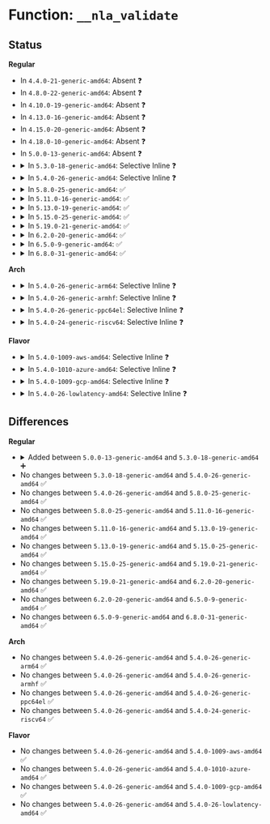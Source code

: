 # Function: <code>__nla_validate</code>

## Status
<b>Regular</b>
<ul>
<li>
In <code>4.4.0-21-generic-amd64</code>: Absent ❓
</li>
<li>
In <code>4.8.0-22-generic-amd64</code>: Absent ❓
</li>
<li>
In <code>4.10.0-19-generic-amd64</code>: Absent ❓
</li>
<li>
In <code>4.13.0-16-generic-amd64</code>: Absent ❓
</li>
<li>
In <code>4.15.0-20-generic-amd64</code>: Absent ❓
</li>
<li>
In <code>4.18.0-10-generic-amd64</code>: Absent ❓
</li>
<li>
In <code>5.0.0-13-generic-amd64</code>: Absent ❓
</li>
<li>
<details>
<summary>In <code>5.3.0-18-generic-amd64</code>: Selective Inline ❓</summary>

```c
int __nla_validate(const struct nlattr * head, int len, int maxtype, const struct nla_policy * policy, unsigned int validate, struct netlink_ext_ack * extack)
```

```json
{
  "name": "__nla_validate",
  "collision_type": "Unique Global",
  "inline_type": "Selective",
  "funcs": [
    {
      "addr": 18446744071584302257,
      "name": "__nla_validate",
      "external": true,
      "loc": "lib/nlattr.c:419",
      "file": "lib/nlattr.c",
      "inline": "not declared, inlined",
      "caller_inline": [
        "lib/nlattr.c:validate_nla"
      ],
      "caller_func": [
        "kernel/taskstats.c:taskstats_pre_doit",
        "lib/nlattr.c:validate_nla",
        "net/netlink/genetlink.c:genl_family_rcv_msg",
        "net/ipv4/fib_frontend.c:rtm_to_fib_config",
        "net/ipv4/ipmr.c:ipmr_rtm_route",
        "net/netlabel/netlabel_cipso_v4.c:netlbl_cipsov4_add_std",
        "net/netlabel/netlabel_cipso_v4.c:netlbl_cipsov4_add_std",
        "net/netlabel/netlabel_cipso_v4.c:netlbl_cipsov4_add_std",
        "net/netlabel/netlabel_cipso_v4.c:netlbl_cipsov4_add_std"
      ]
    }
  ],
  "symbols": [
    {
      "addr": 18446744071584303536,
      "name": "__nla_validate",
      "section": ".text",
      "bind": "STB_GLOBAL",
      "size": 13
    }
  ]
}
```
</details>
</li>
<li>
<details>
<summary>In <code>5.4.0-26-generic-amd64</code>: Selective Inline ❓</summary>

```c
int __nla_validate(const struct nlattr * head, int len, int maxtype, const struct nla_policy * policy, unsigned int validate, struct netlink_ext_ack * extack)
```

```json
{
  "name": "__nla_validate",
  "collision_type": "Unique Global",
  "inline_type": "Selective",
  "funcs": [
    {
      "addr": 18446744071584437049,
      "name": "__nla_validate",
      "external": true,
      "loc": "lib/nlattr.c:419",
      "file": "lib/nlattr.c",
      "inline": "not declared, inlined",
      "caller_inline": [
        "lib/nlattr.c:validate_nla"
      ],
      "caller_func": [
        "kernel/taskstats.c:taskstats_pre_doit",
        "lib/nlattr.c:validate_nla",
        "net/netlink/genetlink.c:genl_family_rcv_msg",
        "net/ipv4/fib_frontend.c:rtm_to_fib_config",
        "net/ipv4/ipmr.c:ipmr_rtm_route",
        "net/netlabel/netlabel_cipso_v4.c:netlbl_cipsov4_add_std",
        "net/netlabel/netlabel_cipso_v4.c:netlbl_cipsov4_add_std",
        "net/netlabel/netlabel_cipso_v4.c:netlbl_cipsov4_add_std",
        "net/netlabel/netlabel_cipso_v4.c:netlbl_cipsov4_add_std"
      ]
    }
  ],
  "symbols": [
    {
      "addr": 18446744071584438240,
      "name": "__nla_validate",
      "section": ".text",
      "bind": "STB_GLOBAL",
      "size": 13
    }
  ]
}
```
</details>
</li>
<li>
<details>
<summary>In <code>5.8.0-25-generic-amd64</code>: ✅</summary>

```c
int __nla_validate(const struct nlattr * head, int len, int maxtype, const struct nla_policy * policy, unsigned int validate, struct netlink_ext_ack * extack)
```

```json
{
  "name": "__nla_validate",
  "collision_type": "Unique Global",
  "inline_type": "No",
  "funcs": [
    {
      "addr": 18446744071585002368,
      "name": "__nla_validate",
      "external": true,
      "loc": "lib/nlattr.c:571",
      "file": "lib/nlattr.c",
      "inline": "seen, unknown",
      "caller_inline": [],
      "caller_func": [
        "kernel/taskstats.c:taskstats_pre_doit",
        "net/ethtool/strset.c:strset_parse_request",
        "net/ipv4/fib_frontend.c:rtm_to_fib_config",
        "net/netlabel/netlabel_cipso_v4.c:netlbl_cipsov4_add_std",
        "net/netlabel/netlabel_cipso_v4.c:netlbl_cipsov4_add_std",
        "net/netlabel/netlabel_cipso_v4.c:netlbl_cipsov4_add_std",
        "net/netlabel/netlabel_cipso_v4.c:netlbl_cipsov4_add_std",
        "net/netlabel/netlabel_cipso_v4.c:netlbl_cipsov4_add_common"
      ]
    }
  ],
  "symbols": [
    {
      "addr": 18446744071585002368,
      "name": "__nla_validate",
      "section": ".text",
      "bind": "STB_GLOBAL",
      "size": 15
    }
  ]
}
```
</details>
</li>
<li>
<details>
<summary>In <code>5.11.0-16-generic-amd64</code>: ✅</summary>

```c
int __nla_validate(const struct nlattr * head, int len, int maxtype, const struct nla_policy * policy, unsigned int validate, struct netlink_ext_ack * extack)
```

```json
{
  "name": "__nla_validate",
  "collision_type": "Unique Global",
  "inline_type": "No",
  "funcs": [
    {
      "addr": 18446744071585123216,
      "name": "__nla_validate",
      "external": true,
      "loc": "lib/nlattr.c:626",
      "file": "lib/nlattr.c",
      "inline": "seen, unknown",
      "caller_inline": [],
      "caller_func": [
        "net/ethtool/strset.c:strset_parse_request",
        "net/ipv4/fib_frontend.c:rtm_to_fib_config",
        "net/netlabel/netlabel_cipso_v4.c:netlbl_cipsov4_add_std",
        "net/netlabel/netlabel_cipso_v4.c:netlbl_cipsov4_add_std",
        "net/netlabel/netlabel_cipso_v4.c:netlbl_cipsov4_add_std",
        "net/netlabel/netlabel_cipso_v4.c:netlbl_cipsov4_add_std",
        "net/netlabel/netlabel_cipso_v4.c:netlbl_cipsov4_add_common"
      ]
    }
  ],
  "symbols": [
    {
      "addr": 18446744071585123216,
      "name": "__nla_validate",
      "section": ".text",
      "bind": "STB_GLOBAL",
      "size": 15
    }
  ]
}
```
</details>
</li>
<li>
<details>
<summary>In <code>5.13.0-19-generic-amd64</code>: ✅</summary>

```c
int __nla_validate(const struct nlattr * head, int len, int maxtype, const struct nla_policy * policy, unsigned int validate, struct netlink_ext_ack * extack)
```

```json
{
  "name": "__nla_validate",
  "collision_type": "Unique Global",
  "inline_type": "No",
  "funcs": [
    {
      "addr": 18446744071585003776,
      "name": "__nla_validate",
      "external": true,
      "loc": "lib/nlattr.c:626",
      "file": "lib/nlattr.c",
      "inline": "seen, unknown",
      "caller_inline": [],
      "caller_func": [
        "net/ethtool/strset.c:strset_parse_request",
        "net/ipv4/fib_frontend.c:rtm_to_fib_config",
        "net/netlabel/netlabel_cipso_v4.c:netlbl_cipsov4_add_std",
        "net/netlabel/netlabel_cipso_v4.c:netlbl_cipsov4_add_std",
        "net/netlabel/netlabel_cipso_v4.c:netlbl_cipsov4_add_std",
        "net/netlabel/netlabel_cipso_v4.c:netlbl_cipsov4_add_std",
        "net/netlabel/netlabel_cipso_v4.c:netlbl_cipsov4_add_common"
      ]
    }
  ],
  "symbols": [
    {
      "addr": 18446744071585003776,
      "name": "__nla_validate",
      "section": ".text",
      "bind": "STB_GLOBAL",
      "size": 15
    }
  ]
}
```
</details>
</li>
<li>
<details>
<summary>In <code>5.15.0-25-generic-amd64</code>: ✅</summary>

```c
int __nla_validate(const struct nlattr * head, int len, int maxtype, const struct nla_policy * policy, unsigned int validate, struct netlink_ext_ack * extack)
```

```json
{
  "name": "__nla_validate",
  "collision_type": "Unique Global",
  "inline_type": "No",
  "funcs": [
    {
      "addr": 18446744071585445184,
      "name": "__nla_validate",
      "external": true,
      "loc": "lib/nlattr.c:626",
      "file": "lib/nlattr.c",
      "inline": "seen, unknown",
      "caller_inline": [],
      "caller_func": [
        "net/ethtool/strset.c:strset_parse_request",
        "net/ipv4/fib_frontend.c:rtm_to_fib_config",
        "net/netlabel/netlabel_cipso_v4.c:netlbl_cipsov4_add_std",
        "net/netlabel/netlabel_cipso_v4.c:netlbl_cipsov4_add_std",
        "net/netlabel/netlabel_cipso_v4.c:netlbl_cipsov4_add_std",
        "net/netlabel/netlabel_cipso_v4.c:netlbl_cipsov4_add_std",
        "net/netlabel/netlabel_cipso_v4.c:netlbl_cipsov4_add_common"
      ]
    }
  ],
  "symbols": [
    {
      "addr": 18446744071585445184,
      "name": "__nla_validate",
      "section": ".text",
      "bind": "STB_GLOBAL",
      "size": 15
    }
  ]
}
```
</details>
</li>
<li>
<details>
<summary>In <code>5.19.0-21-generic-amd64</code>: ✅</summary>

```c
int __nla_validate(const struct nlattr * head, int len, int maxtype, const struct nla_policy * policy, unsigned int validate, struct netlink_ext_ack * extack)
```

```json
{
  "name": "__nla_validate",
  "collision_type": "Unique Global",
  "inline_type": "No",
  "funcs": [
    {
      "addr": 18446744071586586480,
      "name": "__nla_validate",
      "external": true,
      "loc": "lib/nlattr.c:626",
      "file": "lib/nlattr.c",
      "inline": "seen, unknown",
      "caller_inline": [],
      "caller_func": [
        "net/ethtool/strset.c:strset_parse_request",
        "net/ipv4/fib_frontend.c:rtm_to_fib_config",
        "net/netlabel/netlabel_cipso_v4.c:netlbl_cipsov4_add_std",
        "net/netlabel/netlabel_cipso_v4.c:netlbl_cipsov4_add_std",
        "net/netlabel/netlabel_cipso_v4.c:netlbl_cipsov4_add_std",
        "net/netlabel/netlabel_cipso_v4.c:netlbl_cipsov4_add_std",
        "net/netlabel/netlabel_cipso_v4.c:netlbl_cipsov4_add_common"
      ]
    }
  ],
  "symbols": [
    {
      "addr": 18446744071586586480,
      "name": "__nla_validate",
      "section": ".text",
      "bind": "STB_GLOBAL",
      "size": 33
    }
  ]
}
```
</details>
</li>
<li>
<details>
<summary>In <code>6.2.0-20-generic-amd64</code>: ✅</summary>

```c
int __nla_validate(const struct nlattr * head, int len, int maxtype, const struct nla_policy * policy, unsigned int validate, struct netlink_ext_ack * extack)
```

```json
{
  "name": "__nla_validate",
  "collision_type": "Unique Global",
  "inline_type": "No",
  "funcs": [
    {
      "addr": 18446744071587826992,
      "name": "__nla_validate",
      "external": true,
      "loc": "lib/nlattr.c:641",
      "file": "lib/nlattr.c",
      "inline": "seen, unknown",
      "caller_inline": [],
      "caller_func": [
        "net/ethtool/strset.c:strset_parse_request",
        "net/ipv4/fib_frontend.c:rtm_to_fib_config",
        "net/netlabel/netlabel_cipso_v4.c:netlbl_cipsov4_add_std",
        "net/netlabel/netlabel_cipso_v4.c:netlbl_cipsov4_add_std",
        "net/netlabel/netlabel_cipso_v4.c:netlbl_cipsov4_add_std",
        "net/netlabel/netlabel_cipso_v4.c:netlbl_cipsov4_add_std",
        "net/netlabel/netlabel_cipso_v4.c:netlbl_cipsov4_add_common"
      ]
    }
  ],
  "symbols": [
    {
      "addr": 18446744071587826992,
      "name": "__nla_validate",
      "section": ".text",
      "bind": "STB_GLOBAL",
      "size": 33
    }
  ]
}
```
</details>
</li>
<li>
<details>
<summary>In <code>6.5.0-9-generic-amd64</code>: ✅</summary>

```c
int __nla_validate(const struct nlattr * head, int len, int maxtype, const struct nla_policy * policy, unsigned int validate, struct netlink_ext_ack * extack)
```

```json
{
  "name": "__nla_validate",
  "collision_type": "Unique Global",
  "inline_type": "No",
  "funcs": [
    {
      "addr": 18446744071588098352,
      "name": "__nla_validate",
      "external": true,
      "loc": "lib/nlattr.c:641",
      "file": "lib/nlattr.c",
      "inline": "seen, unknown",
      "caller_inline": [],
      "caller_func": [
        "net/ethtool/strset.c:strset_parse_request",
        "net/ipv4/fib_frontend.c:rtm_to_fib_config",
        "net/netlabel/netlabel_cipso_v4.c:netlbl_cipsov4_add_std",
        "net/netlabel/netlabel_cipso_v4.c:netlbl_cipsov4_add_std",
        "net/netlabel/netlabel_cipso_v4.c:netlbl_cipsov4_add_std",
        "net/netlabel/netlabel_cipso_v4.c:netlbl_cipsov4_add_std",
        "net/netlabel/netlabel_cipso_v4.c:netlbl_cipsov4_add_common"
      ]
    }
  ],
  "symbols": [
    {
      "addr": 18446744071588098352,
      "name": "__nla_validate",
      "section": ".text",
      "bind": "STB_GLOBAL",
      "size": 33
    }
  ]
}
```
</details>
</li>
<li>
<details>
<summary>In <code>6.8.0-31-generic-amd64</code>: ✅</summary>

```c
int __nla_validate(const struct nlattr * head, int len, int maxtype, const struct nla_policy * policy, unsigned int validate, struct netlink_ext_ack * extack)
```

```json
{
  "name": "__nla_validate",
  "collision_type": "Unique Global",
  "inline_type": "No",
  "funcs": [
    {
      "addr": 18446744071588434448,
      "name": "__nla_validate",
      "external": true,
      "loc": "lib/nlattr.c:673",
      "file": "lib/nlattr.c",
      "inline": "seen, unknown",
      "caller_inline": [],
      "caller_func": [
        "net/ethtool/strset.c:strset_parse_request",
        "net/ipv4/fib_frontend.c:rtm_to_fib_config",
        "net/netlabel/netlabel_cipso_v4.c:netlbl_cipsov4_add_std",
        "net/netlabel/netlabel_cipso_v4.c:netlbl_cipsov4_add_std",
        "net/netlabel/netlabel_cipso_v4.c:netlbl_cipsov4_add_std",
        "net/netlabel/netlabel_cipso_v4.c:netlbl_cipsov4_add_std",
        "net/netlabel/netlabel_cipso_v4.c:netlbl_cipsov4_add_common"
      ]
    }
  ],
  "symbols": [
    {
      "addr": 18446744071588434448,
      "name": "__nla_validate",
      "section": ".text",
      "bind": "STB_GLOBAL",
      "size": 33
    }
  ]
}
```
</details>
</li>
</ul>
<b>Arch</b>
<ul>
<li>
<details>
<summary>In <code>5.4.0-26-generic-arm64</code>: Selective Inline ❓</summary>

```c
int __nla_validate(const struct nlattr * head, int len, int maxtype, const struct nla_policy * policy, unsigned int validate, struct netlink_ext_ack * extack)
```

```json
{
  "name": "__nla_validate",
  "collision_type": "Unique Global",
  "inline_type": "Selective",
  "funcs": [
    {
      "addr": 18446603336496322324,
      "name": "__nla_validate",
      "external": true,
      "loc": "lib/nlattr.c:419",
      "file": "lib/nlattr.c",
      "inline": "not declared, inlined",
      "caller_inline": [
        "lib/nlattr.c:validate_nla"
      ],
      "caller_func": [
        "kernel/taskstats.c:taskstats_pre_doit",
        "lib/nlattr.c:validate_nla",
        "net/netlink/genetlink.c:genl_family_rcv_msg",
        "net/ipv4/fib_frontend.c:rtm_to_fib_config",
        "net/ipv4/ipmr.c:ipmr_rtm_route",
        "net/netlabel/netlabel_cipso_v4.c:netlbl_cipsov4_add_std",
        "net/netlabel/netlabel_cipso_v4.c:netlbl_cipsov4_add_std",
        "net/netlabel/netlabel_cipso_v4.c:netlbl_cipsov4_add_std",
        "net/netlabel/netlabel_cipso_v4.c:netlbl_cipsov4_add_std"
      ]
    }
  ],
  "symbols": [
    {
      "addr": 18446603336496323584,
      "name": "__nla_validate",
      "section": ".text",
      "bind": "STB_GLOBAL",
      "size": 24
    }
  ]
}
```
</details>
</li>
<li>
<details>
<summary>In <code>5.4.0-26-generic-armhf</code>: Selective Inline ❓</summary>

```c
int __nla_validate(const struct nlattr * head, int len, int maxtype, const struct nla_policy * policy, unsigned int validate, struct netlink_ext_ack * extack)
```

```json
{
  "name": "__nla_validate",
  "collision_type": "Unique Global",
  "inline_type": "Selective",
  "funcs": [
    {
      "addr": 3229657184,
      "name": "__nla_validate",
      "external": true,
      "loc": "lib/nlattr.c:419",
      "file": "lib/nlattr.c",
      "inline": "not declared, inlined",
      "caller_inline": [
        "lib/nlattr.c:validate_nla"
      ],
      "caller_func": [
        "kernel/taskstats.c:taskstats_pre_doit",
        "lib/nlattr.c:validate_nla",
        "net/netlink/genetlink.c:genl_family_rcv_msg",
        "net/ipv4/fib_frontend.c:rtm_to_fib_config",
        "net/ipv4/ipmr.c:ipmr_rtm_route",
        "net/netlabel/netlabel_cipso_v4.c:netlbl_cipsov4_add_std",
        "net/netlabel/netlabel_cipso_v4.c:netlbl_cipsov4_add_std",
        "net/netlabel/netlabel_cipso_v4.c:netlbl_cipsov4_add_std",
        "net/netlabel/netlabel_cipso_v4.c:netlbl_cipsov4_add_std",
        "net/netlabel/netlabel_cipso_v4.c:netlbl_cipsov4_add_common"
      ]
    }
  ],
  "symbols": [
    {
      "addr": 3229658324,
      "name": "__nla_validate",
      "section": ".text",
      "bind": "STB_GLOBAL",
      "size": 52
    }
  ]
}
```
</details>
</li>
<li>
<details>
<summary>In <code>5.4.0-26-generic-ppc64el</code>: Selective Inline ❓</summary>

```c
int __nla_validate(const struct nlattr * head, int len, int maxtype, const struct nla_policy * policy, unsigned int validate, struct netlink_ext_ack * extack)
```

```json
{
  "name": "__nla_validate",
  "collision_type": "Unique Global",
  "inline_type": "Selective",
  "funcs": [
    {
      "addr": 13835058055290640536,
      "name": "__nla_validate",
      "external": true,
      "loc": "lib/nlattr.c:419",
      "file": "lib/nlattr.c",
      "inline": "not declared, inlined",
      "caller_inline": [
        "lib/nlattr.c:validate_nla"
      ],
      "caller_func": [
        "kernel/taskstats.c:taskstats_pre_doit",
        "lib/nlattr.c:validate_nla",
        "net/netlink/genetlink.c:genl_family_rcv_msg",
        "net/ipv4/fib_frontend.c:rtm_to_fib_config",
        "net/ipv4/ipmr.c:ipmr_rtm_route",
        "net/netlabel/netlabel_cipso_v4.c:netlbl_cipsov4_add_std",
        "net/netlabel/netlabel_cipso_v4.c:netlbl_cipsov4_add_std",
        "net/netlabel/netlabel_cipso_v4.c:netlbl_cipsov4_add_std",
        "net/netlabel/netlabel_cipso_v4.c:netlbl_cipsov4_add_std"
      ]
    }
  ],
  "symbols": [
    {
      "addr": 13835058055290641888,
      "name": "__nla_validate",
      "section": ".text",
      "bind": "STB_GLOBAL",
      "size": 16
    }
  ]
}
```
</details>
</li>
<li>
<details>
<summary>In <code>5.4.0-24-generic-riscv64</code>: Selective Inline ❓</summary>

```c
int __nla_validate(const struct nlattr * head, int len, int maxtype, const struct nla_policy * policy, unsigned int validate, struct netlink_ext_ack * extack)
```

```json
{
  "name": "__nla_validate",
  "collision_type": "Unique Global",
  "inline_type": "Selective",
  "funcs": [
    {
      "addr": 18446743936275374776,
      "name": "__nla_validate",
      "external": true,
      "loc": "lib/nlattr.c:419",
      "file": "lib/nlattr.c",
      "inline": "not declared, inlined",
      "caller_inline": [
        "lib/nlattr.c:validate_nla"
      ],
      "caller_func": [
        "kernel/taskstats.c:taskstats_pre_doit",
        "lib/nlattr.c:validate_nla",
        "net/netlink/genetlink.c:genl_family_rcv_msg",
        "net/ipv4/fib_frontend.c:rtm_to_fib_config",
        "net/ipv4/ipmr.c:ipmr_rtm_route",
        "net/netlabel/netlabel_cipso_v4.c:netlbl_cipsov4_add_std",
        "net/netlabel/netlabel_cipso_v4.c:netlbl_cipsov4_add_std",
        "net/netlabel/netlabel_cipso_v4.c:netlbl_cipsov4_add_std",
        "net/netlabel/netlabel_cipso_v4.c:netlbl_cipsov4_add_std"
      ]
    }
  ],
  "symbols": [
    {
      "addr": 18446743936275375362,
      "name": "__nla_validate",
      "section": ".text",
      "bind": "STB_GLOBAL",
      "size": 26
    }
  ]
}
```
</details>
</li>
</ul>
<b>Flavor</b>
<ul>
<li>
<details>
<summary>In <code>5.4.0-1009-aws-amd64</code>: Selective Inline ❓</summary>

```c
int __nla_validate(const struct nlattr * head, int len, int maxtype, const struct nla_policy * policy, unsigned int validate, struct netlink_ext_ack * extack)
```

```json
{
  "name": "__nla_validate",
  "collision_type": "Unique Global",
  "inline_type": "Selective",
  "funcs": [
    {
      "addr": 18446744071584405785,
      "name": "__nla_validate",
      "external": true,
      "loc": "lib/nlattr.c:419",
      "file": "lib/nlattr.c",
      "inline": "not declared, inlined",
      "caller_inline": [
        "lib/nlattr.c:validate_nla"
      ],
      "caller_func": [
        "kernel/taskstats.c:taskstats_pre_doit",
        "lib/nlattr.c:validate_nla",
        "net/netlink/genetlink.c:genl_family_rcv_msg",
        "net/ipv4/fib_frontend.c:rtm_to_fib_config",
        "net/ipv4/ipmr.c:ipmr_rtm_route",
        "net/netlabel/netlabel_cipso_v4.c:netlbl_cipsov4_add_std",
        "net/netlabel/netlabel_cipso_v4.c:netlbl_cipsov4_add_std",
        "net/netlabel/netlabel_cipso_v4.c:netlbl_cipsov4_add_std",
        "net/netlabel/netlabel_cipso_v4.c:netlbl_cipsov4_add_std"
      ]
    }
  ],
  "symbols": [
    {
      "addr": 18446744071584406976,
      "name": "__nla_validate",
      "section": ".text",
      "bind": "STB_GLOBAL",
      "size": 13
    }
  ]
}
```
</details>
</li>
<li>
<details>
<summary>In <code>5.4.0-1010-azure-amd64</code>: Selective Inline ❓</summary>

```c
int __nla_validate(const struct nlattr * head, int len, int maxtype, const struct nla_policy * policy, unsigned int validate, struct netlink_ext_ack * extack)
```

```json
{
  "name": "__nla_validate",
  "collision_type": "Unique Global",
  "inline_type": "Selective",
  "funcs": [
    {
      "addr": 18446744071584340985,
      "name": "__nla_validate",
      "external": true,
      "loc": "lib/nlattr.c:419",
      "file": "lib/nlattr.c",
      "inline": "not declared, inlined",
      "caller_inline": [
        "lib/nlattr.c:validate_nla"
      ],
      "caller_func": [
        "kernel/taskstats.c:taskstats_pre_doit",
        "lib/nlattr.c:validate_nla",
        "net/netlink/genetlink.c:genl_family_rcv_msg",
        "net/ipv4/fib_frontend.c:rtm_to_fib_config",
        "net/ipv4/ipmr.c:ipmr_rtm_route",
        "net/netlabel/netlabel_cipso_v4.c:netlbl_cipsov4_add_std",
        "net/netlabel/netlabel_cipso_v4.c:netlbl_cipsov4_add_std",
        "net/netlabel/netlabel_cipso_v4.c:netlbl_cipsov4_add_std",
        "net/netlabel/netlabel_cipso_v4.c:netlbl_cipsov4_add_std"
      ]
    }
  ],
  "symbols": [
    {
      "addr": 18446744071584342176,
      "name": "__nla_validate",
      "section": ".text",
      "bind": "STB_GLOBAL",
      "size": 13
    }
  ]
}
```
</details>
</li>
<li>
<details>
<summary>In <code>5.4.0-1009-gcp-amd64</code>: Selective Inline ❓</summary>

```c
int __nla_validate(const struct nlattr * head, int len, int maxtype, const struct nla_policy * policy, unsigned int validate, struct netlink_ext_ack * extack)
```

```json
{
  "name": "__nla_validate",
  "collision_type": "Unique Global",
  "inline_type": "Selective",
  "funcs": [
    {
      "addr": 18446744071584388697,
      "name": "__nla_validate",
      "external": true,
      "loc": "lib/nlattr.c:419",
      "file": "lib/nlattr.c",
      "inline": "not declared, inlined",
      "caller_inline": [
        "lib/nlattr.c:validate_nla"
      ],
      "caller_func": [
        "kernel/taskstats.c:taskstats_pre_doit",
        "lib/nlattr.c:validate_nla",
        "net/netlink/genetlink.c:genl_family_rcv_msg",
        "net/netfilter/nf_conntrack_netlink.c:ctnetlink_parse_tuple",
        "net/netfilter/nf_conntrack_netlink.c:ctnetlink_parse_tuple_proto",
        "net/ipv4/fib_frontend.c:rtm_to_fib_config",
        "net/ipv4/ipmr.c:ipmr_rtm_route",
        "net/netlabel/netlabel_cipso_v4.c:netlbl_cipsov4_add_std",
        "net/netlabel/netlabel_cipso_v4.c:netlbl_cipsov4_add_std",
        "net/netlabel/netlabel_cipso_v4.c:netlbl_cipsov4_add_std",
        "net/netlabel/netlabel_cipso_v4.c:netlbl_cipsov4_add_std"
      ]
    }
  ],
  "symbols": [
    {
      "addr": 18446744071584389888,
      "name": "__nla_validate",
      "section": ".text",
      "bind": "STB_GLOBAL",
      "size": 13
    }
  ]
}
```
</details>
</li>
<li>
<details>
<summary>In <code>5.4.0-26-lowlatency-amd64</code>: Selective Inline ❓</summary>

```c
int __nla_validate(const struct nlattr * head, int len, int maxtype, const struct nla_policy * policy, unsigned int validate, struct netlink_ext_ack * extack)
```

```json
{
  "name": "__nla_validate",
  "collision_type": "Unique Global",
  "inline_type": "Selective",
  "funcs": [
    {
      "addr": 18446744071584494761,
      "name": "__nla_validate",
      "external": true,
      "loc": "lib/nlattr.c:419",
      "file": "lib/nlattr.c",
      "inline": "not declared, inlined",
      "caller_inline": [
        "lib/nlattr.c:validate_nla"
      ],
      "caller_func": [
        "kernel/taskstats.c:taskstats_pre_doit",
        "lib/nlattr.c:validate_nla",
        "net/netlink/genetlink.c:genl_family_rcv_msg",
        "net/ipv4/fib_frontend.c:rtm_to_fib_config",
        "net/ipv4/ipmr.c:ipmr_rtm_route",
        "net/netlabel/netlabel_cipso_v4.c:netlbl_cipsov4_add_std",
        "net/netlabel/netlabel_cipso_v4.c:netlbl_cipsov4_add_std",
        "net/netlabel/netlabel_cipso_v4.c:netlbl_cipsov4_add_std",
        "net/netlabel/netlabel_cipso_v4.c:netlbl_cipsov4_add_std"
      ]
    }
  ],
  "symbols": [
    {
      "addr": 18446744071584495952,
      "name": "__nla_validate",
      "section": ".text",
      "bind": "STB_GLOBAL",
      "size": 13
    }
  ]
}
```
</details>
</li>
</ul>

## Differences
<b>Regular</b>
<ul>
<li>
<details>
<summary>Added between <code>5.0.0-13-generic-amd64</code> and <code>5.3.0-18-generic-amd64</code> ➕</summary>

```c
int __nla_validate(const struct nlattr * head, int len, int maxtype, const struct nla_policy * policy, unsigned int validate, struct netlink_ext_ack * extack)
```
</details>
</li>
<li>
No changes between <code>5.3.0-18-generic-amd64</code> and <code>5.4.0-26-generic-amd64</code> ✅
</li>
<li>
No changes between <code>5.4.0-26-generic-amd64</code> and <code>5.8.0-25-generic-amd64</code> ✅
</li>
<li>
No changes between <code>5.8.0-25-generic-amd64</code> and <code>5.11.0-16-generic-amd64</code> ✅
</li>
<li>
No changes between <code>5.11.0-16-generic-amd64</code> and <code>5.13.0-19-generic-amd64</code> ✅
</li>
<li>
No changes between <code>5.13.0-19-generic-amd64</code> and <code>5.15.0-25-generic-amd64</code> ✅
</li>
<li>
No changes between <code>5.15.0-25-generic-amd64</code> and <code>5.19.0-21-generic-amd64</code> ✅
</li>
<li>
No changes between <code>5.19.0-21-generic-amd64</code> and <code>6.2.0-20-generic-amd64</code> ✅
</li>
<li>
No changes between <code>6.2.0-20-generic-amd64</code> and <code>6.5.0-9-generic-amd64</code> ✅
</li>
<li>
No changes between <code>6.5.0-9-generic-amd64</code> and <code>6.8.0-31-generic-amd64</code> ✅
</li>
</ul>
<b>Arch</b>
<ul>
<li>
No changes between <code>5.4.0-26-generic-amd64</code> and <code>5.4.0-26-generic-arm64</code> ✅
</li>
<li>
No changes between <code>5.4.0-26-generic-amd64</code> and <code>5.4.0-26-generic-armhf</code> ✅
</li>
<li>
No changes between <code>5.4.0-26-generic-amd64</code> and <code>5.4.0-26-generic-ppc64el</code> ✅
</li>
<li>
No changes between <code>5.4.0-26-generic-amd64</code> and <code>5.4.0-24-generic-riscv64</code> ✅
</li>
</ul>
<b>Flavor</b>
<ul>
<li>
No changes between <code>5.4.0-26-generic-amd64</code> and <code>5.4.0-1009-aws-amd64</code> ✅
</li>
<li>
No changes between <code>5.4.0-26-generic-amd64</code> and <code>5.4.0-1010-azure-amd64</code> ✅
</li>
<li>
No changes between <code>5.4.0-26-generic-amd64</code> and <code>5.4.0-1009-gcp-amd64</code> ✅
</li>
<li>
No changes between <code>5.4.0-26-generic-amd64</code> and <code>5.4.0-26-lowlatency-amd64</code> ✅
</li>
</ul>
